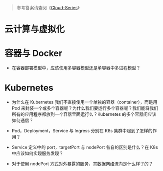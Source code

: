 > 参考答案请查阅《[Cloud-Series](https://github.com/wx-chevalier/Cloud-Series?q=)》

# 云计算与虚拟化

# 容器与 Docker

- 在容器部署模型中，应该使用多容器模型还是单容器中多进程模型？

# Kubernetes

- 为什么在 Kubernetes 我们不直接使用一个单独的容器（container），而是用 Pod 来封装一个或多个容器呢？为什么我们要运行多个容器呢？我们能将我们所有的应用程序都放到一个容器里面运行么？Kubernetes 的多个容器间应该如何通信？

- Pod，Deployment，Service 与 Ingress 分别在 K8s 集群中起到了怎样的作用？

- Service 定义中的 port，targetPort 与 nodePort 各自的区别是什么？在 K8s 中应该如何实现服务发现？

- 对于使用 nodePort 方式对外暴露的服务，其数据网络流向是什么样子的？
